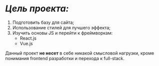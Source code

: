 ***Цель проекта:***
=
  1. Подготовить базу для сайта;
  2. Использование стилей для лучшего эффекта;
  3. Изучить основы JS и перейти к фреймворкам:
     - React.js
     - Vue.js

Данный проект **не несет** в себе никакой смысловой нагрузки, кроме понимания frontend разработки и перехода к full-stack.
